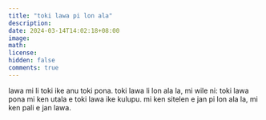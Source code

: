 ```yaml
---
title: "toki lawa pi lon ala"
description: 
date: 2024-03-14T14:02:18+08:00
image: 
math: 
license: 
hidden: false
comments: true
---
```

lawa mi li toki ike anu toki pona. toki lawa li lon ala la, mi wile ni: toki lawa pona mi ken utala e toki lawa ike kulupu. mi ken sitelen e jan pi lon ala la, mi ken pali e jan lawa.
